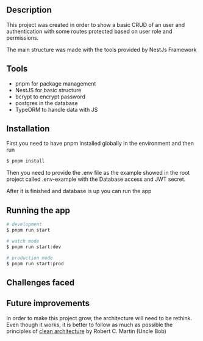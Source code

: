 ## Description

This project was created in order to show a basic CRUD of an user and authentication with some routes protected based on user role and permissions.

The main structure was made with the tools provided by NestJs Framework 


## Tools

- pnpm for package management
- NestJS for basic structure
- bcrypt to encrypt password 
- postgres in the database
- TypeORM to handle data with JS


## Installation

First you need to have pnpm installed globally in the environment and then run

```bash
$ pnpm install
```

Then you need to provide the .env file as the example showed in the root project called .env-example with the Database access and JWT secret.

After it is finished and database is up you can run the app


## Running the app

```bash
# development
$ pnpm run start

# watch mode
$ pnpm run start:dev

# production mode
$ pnpm run start:prod
```

## Challenges faced

## Future improvements

In order to make this project grow, the architecture will need to be rethink. Even though it works, it is better to follow as much as possible the principles of [clean architecture](https://blog.cleancoder.com/uncle-bob/2012/08/13/the-clean-architecture.html) by Robert C. Martin (Uncle Bob)
